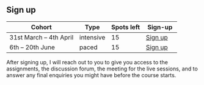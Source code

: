 ## Sign up


| Cohort | Type | Spots left | Sign-up |
| - | - | - | - |
| 31st March – 4th April | intensive | 15 | <a href="https://mathspp.gumroad.com/l/intermediate-python-course?wanted=true&variant=Intensive+cohort:+31st+March+%E2%80%93+4th+April" target="_blank" class="btn" style="margin-right: 1em;">Sign up</a> |
| 6th – 20th June | paced | 15 | <a href="https://mathspp.gumroad.com/l/intermediate-python-course?wanted=true&variant=Paced+cohort:+6th+%E2%80%93+20th+June" target="_blank" class="btn" style="margin-right: 1em;">Sign up</a> |


After signing up, I will reach out to you to give you access to the assignments, the discussion forum, the meeting for the live sessions, and to answer any final enquiries you might have before the course starts.
